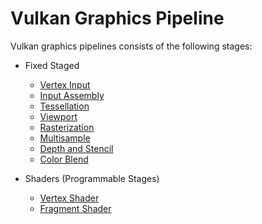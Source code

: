 # Vulkan Graphics Pipeline

Vulkan graphics pipelines consists of the following stages:
- Fixed Staged
    - [Vertex Input](vertex_input.md)
    - [Input Assembly](input_assembly.md)
    - [Tessellation](tessellation.md)
    - [Viewport](viewport.md)
    - [Rasterization](rasterizaiton.md)
    - [Multisample](multisample.md)
    - [Depth and Stencil](depth_stencil.md)
    - [Color Blend](color_blend.md)

 - Shaders (Programmable Stages)
    - [Vertex Shader](vertex_shader.md)
    - [Fragment Shader](fragment_shader.md)
